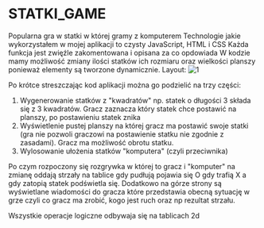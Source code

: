 ﻿# STATKI_GAME
Popularna gra w statki w której gramy z komputerem
Technologie jakie wykorzystałem w mojej aplikacji to czysty JavaScript, HTML i CSS
Każda funkcja jest zwięźle zakomentowana i opisana za co opdowiada
W kodzie mamy możliwość zmiany ilości statków ich rozmiaru oraz wielkości planszy ponieważ elementy są tworzone dynamicznie.
Layout:
![1](https://user-images.githubusercontent.com/122048598/211676981-96e6646a-7aa7-4a9c-a934-067c4925bd73.PNG)

Po krótce streszczając kod aplikacji można go podzielić na trzy części:
1. Wygenerowanie statków z "kwadratów" np. statek o długości 3 składa się z 3 kwadratów. Gracz zaznacza który statek chce postawić na planszy, po postawieniu statek znika
2. Wyświetlenie pustej planszy na której gracz ma postawić swoje statki (gra nie pozwoli graczowi na postawienie statku nie zgodnie z zasadami). Gracz ma możliwość obrotu statku.
3. Wylosowanie ułożenia statków "komputera" (czyli przeciwnika)

Po czym rozpoczony się rozgrywka w której to gracz i "komputer" na zmianę oddają strzały na tablice gdy pudłują pojawia się O gdy trafią X a gdy zatopią statek podświetla się. Dodatkowo na górze strony są wyświetlane wiadomości do gracza które przedstawia obecną sytuację w grze czyli co gracz ma zrobić, kogo jest ruch oraz np rezultat strzału.

Wszystkie operacje logiczne odbywaja się na tablicach 2d
